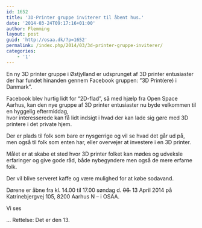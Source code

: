 ```yaml
---
id: 1652
title: '3D-Printer gruppe inviterer til åbent hus.'
date: '2014-03-24T09:17:16+01:00'
author: Flemming
layout: post
guid: 'http://osaa.dk/?p=1652'
permalink: /index.php/2014/03/3d-printer-gruppe-inviterer/
categories:
    - '1'
---
```


En ny 3D printer gruppe i Østjylland er udsprunget af 3D printer entusiaster der har fundet hinanden gennem Facebook gruppen: ”3D Print(ere) i Danmark”.

Facebook blev hurtig lidt for “2D-flad”, så med hjælp fra Open Space Aarhus, kan den nye gruppe af 3D printer entusiaster nu byde velkommen til en hyggelig eftermiddag,  
hvor interesserede kan få lidt indsigt i hvad der kan lade sig gøre med 3D printere i det private hjem.

Der er plads til folk som bare er nysgerrige og vil se hvad det går ud på, men også til folk som enten har, eller overvejer at investere i en 3D printer.

Målet er at skabe et sted hvor 3D printer folket kan mødes og udveksle erfaringer og give gode råd, både nybegyndere men også de mere erfarne folk.

Der vil blive serveret kaffe og være mulighed for at købe sodavand.

Dørene er åbne fra kl. 14.00 til 17.00 søndag d. <del datetime="2014-03-24T20:18:22+00:00">06.</del> 13 April 2014 på Katrinebjergvej 105, 8200 Aarhus N – i OSAA.

Vi ses

… Rettelse: Det er den 13.